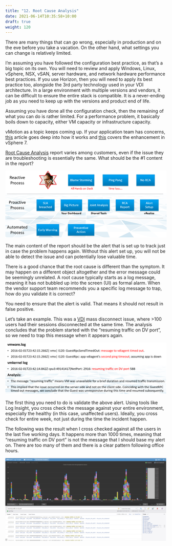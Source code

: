 ```yaml
---
title: "12. Root Cause Analysis"
date: 2021-06-14T10:35:58+10:00
draft: true
weight: 120
---
```


There are many things that can go wrong, especially in production and on the eve before you take a vacation. On the other hand, what settings you can change is relatively limited. 

I’m assuming you have followed the configuration best practice, as that’s a big topic on its own. You will need to review and apply Windows, Linux, vSphere, NSX, vSAN, server hardware, and network hardware performance best practices. If you use Horizon, then you will need to apply its best practice too, alongside the 3rd party technology used in your VDI architecture. In a large environment with multiple versions and vendors, it can be difficult to ensure the entire stack is compatible. It is a never-ending job as you need to keep up with the versions and product end of life.

Assuming you have done all the configuration check, then the remaining of what you can do is rather limited. For a performance problem, it basically boils down to capacity, either VM capacity or infrastructure capacity.

vMotion as a topic keeps coming up. If your application team has concerns, [this](https://blogs.vmware.com/vsphere/2019/07/the-vmotion-process-under-the-hood.html) article goes deep into how it works and [this](https://blogs.vmware.com/vsphere/2020/03/vsphere-7-vmotion-enhancements.html) covers the enhancement in vSphere 7.

[Root Cause Analysis](https://en.wikipedia.org/wiki/Root_cause_analysis) report varies among customers, even if the issue they are troubleshooting is essentially the same. What should be the #1 content in the report?

![](1.2.12-fig-1.png)

The main content of the report should be the alert that is set up to track just in case the problem happens again. Without this alert set up, you will not be able to detect the issue and can potentially lose valuable time.

There is a good chance that the root cause is different than the symptom. It may happen on a different object altogether and the error message could be seemingly unrelated. A root cause typically starts as a log message, meaning it has not bubbled up into the screen (UI) as formal alarm. When the vendor support team recommends you a specific log message to trap, how do you validate it is correct?

You need to ensure that the alert is valid. That means it should not result in false positive.

Let’s take an example. This was a [VDI](https://www.vmware.com/topics/glossary/content/virtual-desktop-infrastructure-vdi) mass disconnect issue, where >100 users had their sessions disconnected at the same time. The analysis concludes that the problem started with the “resuming traffic on DV port”, so we need to trap this message when it appears again.

![](1.2.12-fig-2.png)

The first thing you need to do is validate the above alert. Using tools like Log Insight, you cross check the message against your entire environment, especially the healthy (in this case, unaffected users). Ideally, you cross check for entire week, not just during the time the incident happen.

The following was the result when I cross checked against all the users in the last five working days. It happens more than 1000 times, meaning that “resuming traffic on DV port” is not the message that I should base my alert on. There are too many of them and there is a clear pattern following office hours.

![](1.2.12-fig-3.png)